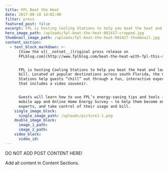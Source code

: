 ```yaml
---
title: FPL Beat the Heat
date: 2017-08-18 14:02:00
filter: press
featured_post: false
excerpt: FPL is hosting Cooling Stations to help you beat the heat and lower your bill.
hero_image_path: /uploads/fpl-beat-the-heat-081417-cropped.jpg
thumbnail_image_path: /uploads/fpl-beat-the-heat-081417-thumbnail.jpg
content_section:
  - text_block_markdown: >-
      [View the o](__notset__)[riginal press release on
      FPLblog.com](http://www.fplblog.com/beat-the-heat-with-fpl-this-september/)


      FPL is hosting Cooling Stations to help you beat the heat and lower your
      bill. Located at popular destinations across south Florida, the Cooling
      Stations help guests “chill” out through a fun, interactive experience
      that includes a video souvenir.


      Guests will learn how to use FPL’s energy-saving tips and tools – like its
      mobile app and Online Home Energy Survey – to help them become energy
      experts, and take control of their usage and bill.
    single_image_block:
      single_image_path: /uploads/picture1-1.png
    double_image_block:
      image_1_path:
      image_2_path:
    video_block:
      video_id:
---
```



DO NOT ADD POST CONTENT HERE!

Add all content in Content Sections.